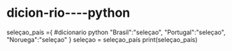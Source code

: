 # dicion-rio----python

seleçao_país ={                        #dicionario python
    "Brasil":"seleçao",
   "Portugal":"seleçao",
 "Noruega":"seleçao"
}
seleçao = seleçao_país
print(seleçao_país)
